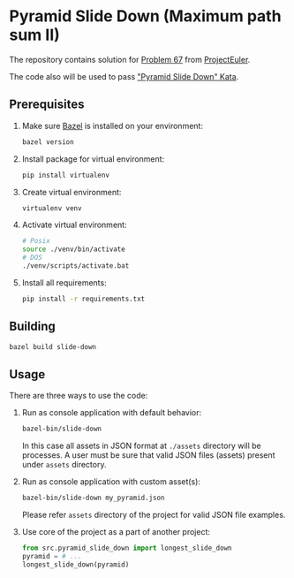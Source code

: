# Pyramid Slide Down (Maximum path sum II)

The repository contains solution for [Problem 67](https://projecteuler.net/problem=67) from [ProjectEuler](https://projecteuler.net).

The code also will be used to pass ["Pyramid Slide Down" Kata](https://www.codewars.com/kata/551f23362ff852e2ab000037/train/python).

## Prerequisites

1. Make sure [Bazel](https://docs.bazel.build/versions/main/install.html) is installed on your environment:

    ```sh
    bazel version
    ```

2. Install package for virtual environment:

    ```sh
    pip install virtualenv
    ```

3. Create virtual environment:

    ```sh
    virtualenv venv
    ```

4. Activate virtual environment:

    ```sh
    # Posix
    source ./venv/bin/activate
    # DOS
    ./venv/scripts/activate.bat
    ```

5. Install all requirements:

    ```sh
    pip install -r requirements.txt
    ```

## Building

```sh
bazel build slide-down
```

## Usage

There are three ways to use the code:

1. Run as console application with default behavior:

    ```sh
    bazel-bin/slide-down
    ```

    In this case all assets in JSON format at `./assets` directory will be processes. A user must be sure that valid JSON files (assets) present under `assets` directory.

2. Run as console application with custom asset(s):

    ```sh
    bazel-bin/slide-down my_pyramid.json
    ```

    Please refer `assets` directory of the project for valid JSON file examples.

3. Use core of the project as a part of another project:

    ```python
    from src.pyramid_slide_down import longest_slide_down
    pyramid = # ...
    longest_slide_down(pyramid)
    ```
